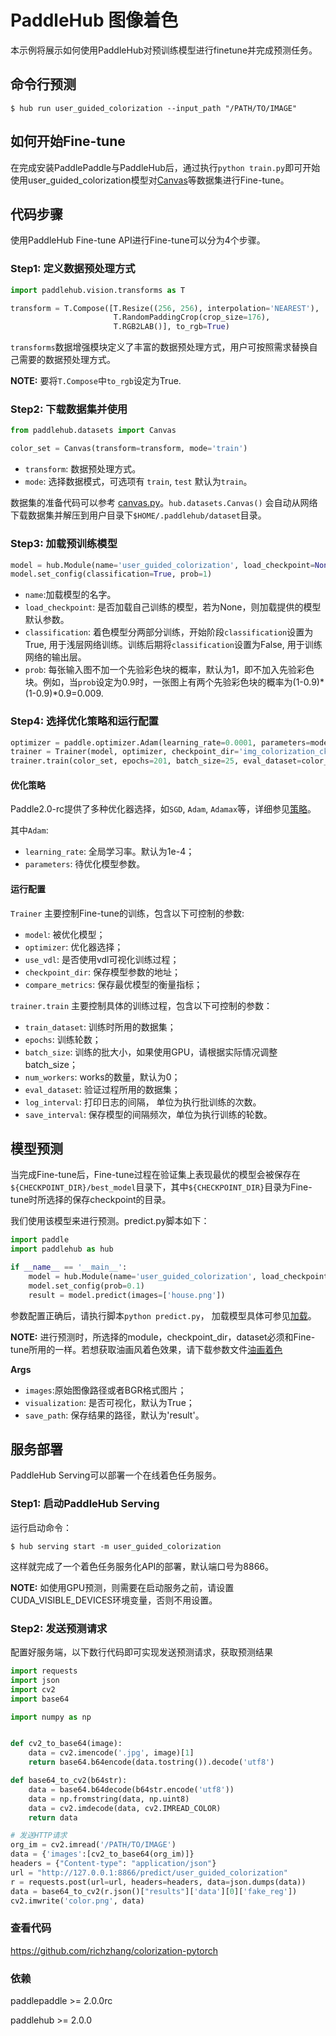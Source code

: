 # PaddleHub 图像着色

本示例将展示如何使用PaddleHub对预训练模型进行finetune并完成预测任务。

## 命令行预测

```
$ hub run user_guided_colorization --input_path "/PATH/TO/IMAGE"
```

## 如何开始Fine-tune

在完成安装PaddlePaddle与PaddleHub后，通过执行`python train.py`即可开始使用user_guided_colorization模型对[Canvas](../../docs/reference/datasets.md#class-hubdatasetsCanvas)等数据集进行Fine-tune。

## 代码步骤

使用PaddleHub Fine-tune API进行Fine-tune可以分为4个步骤。

### Step1: 定义数据预处理方式
```python
import paddlehub.vision.transforms as T

transform = T.Compose([T.Resize((256, 256), interpolation='NEAREST'),
                       T.RandomPaddingCrop(crop_size=176),
                       T.RGB2LAB()], to_rgb=True)
```

`transforms`数据增强模块定义了丰富的数据预处理方式，用户可按照需求替换自己需要的数据预处理方式。

**NOTE:** 要将`T.Compose`中`to_rgb`设定为True.

### Step2: 下载数据集并使用
```python
from paddlehub.datasets import Canvas

color_set = Canvas(transform=transform, mode='train')
```
* `transform`: 数据预处理方式。
* `mode`: 选择数据模式，可选项有 `train`, `test` 默认为`train`。

数据集的准备代码可以参考 [canvas.py](../../paddlehub/datasets/canvas.py)。`hub.datasets.Canvas()` 会自动从网络下载数据集并解压到用户目录下`$HOME/.paddlehub/dataset`目录。

### Step3: 加载预训练模型

```python
model = hub.Module(name='user_guided_colorization', load_checkpoint=None)
model.set_config(classification=True, prob=1)
```
* `name`:加载模型的名字。
* `load_checkpoint`: 是否加载自己训练的模型，若为None，则加载提供的模型默认参数。
* `classification`: 着色模型分两部分训练，开始阶段`classification`设置为True, 用于浅层网络训练。训练后期将`classification`设置为False, 用于训练网络的输出层。
* `prob`: 每张输入图不加一个先验彩色块的概率，默认为1，即不加入先验彩色块。例如，当`prob`设定为0.9时，一张图上有两个先验彩色块的概率为(1-0.9)*(1-0.9)*0.9=0.009.

### Step4: 选择优化策略和运行配置

```python
optimizer = paddle.optimizer.Adam(learning_rate=0.0001, parameters=model.parameters())
trainer = Trainer(model, optimizer, checkpoint_dir='img_colorization_ckpt_cls_1')
trainer.train(color_set, epochs=201, batch_size=25, eval_dataset=color_set, log_interval=10, save_interval=10)
```

#### 优化策略

Paddle2.0-rc提供了多种优化器选择，如`SGD`, `Adam`, `Adamax`等，详细参见[策略](https://www.paddlepaddle.org.cn/documentation/docs/zh/2.0-rc/api/paddle/optimizer/optimizer/Optimizer_cn.html)。

其中`Adam`:

* `learning_rate`: 全局学习率。默认为1e-4；
* `parameters`: 待优化模型参数。

#### 运行配置
`Trainer` 主要控制Fine-tune的训练，包含以下可控制的参数:

* `model`: 被优化模型；
* `optimizer`: 优化器选择；
* `use_vdl`: 是否使用vdl可视化训练过程；
* `checkpoint_dir`: 保存模型参数的地址；
* `compare_metrics`: 保存最优模型的衡量指标；

`trainer.train` 主要控制具体的训练过程，包含以下可控制的参数：

* `train_dataset`: 训练时所用的数据集；
* `epochs`: 训练轮数；
* `batch_size`: 训练的批大小，如果使用GPU，请根据实际情况调整batch_size；
* `num_workers`: works的数量，默认为0；
* `eval_dataset`: 验证过程所用的数据集；
* `log_interval`: 打印日志的间隔， 单位为执行批训练的次数。
* `save_interval`: 保存模型的间隔频次，单位为执行训练的轮数。

## 模型预测

当完成Fine-tune后，Fine-tune过程在验证集上表现最优的模型会被保存在`${CHECKPOINT_DIR}/best_model`目录下，其中`${CHECKPOINT_DIR}`目录为Fine-tune时所选择的保存checkpoint的目录。

我们使用该模型来进行预测。predict.py脚本如下：

```python
import paddle
import paddlehub as hub

if __name__ == '__main__':
    model = hub.Module(name='user_guided_colorization', load_checkpoint='/PATH/TO/CHECKPOINT')
    model.set_config(prob=0.1)
    result = model.predict(images=['house.png'])
```

参数配置正确后，请执行脚本`python predict.py`， 加载模型具体可参见[加载](https://www.paddlepaddle.org.cn/documentation/docs/zh/2.0-rc/api/paddle/framework/io/load_cn.html#load)。

**NOTE:** 进行预测时，所选择的module，checkpoint_dir，dataset必须和Fine-tune所用的一样。若想获取油画风着色效果，请下载参数文件[油画着色](https://paddlehub.bj.bcebos.com/dygraph/models/canvas_rc.pdparams)

**Args**
* `images`:原始图像路径或者BGR格式图片；
* `visualization`: 是否可视化，默认为True；
* `save_path`: 保存结果的路径，默认为'result'。

## 服务部署

PaddleHub Serving可以部署一个在线着色任务服务。

### Step1: 启动PaddleHub Serving

运行启动命令：

```shell
$ hub serving start -m user_guided_colorization
```

这样就完成了一个着色任务服务化API的部署，默认端口号为8866。

**NOTE:** 如使用GPU预测，则需要在启动服务之前，请设置CUDA_VISIBLE_DEVICES环境变量，否则不用设置。

### Step2: 发送预测请求

配置好服务端，以下数行代码即可实现发送预测请求，获取预测结果

```python
import requests
import json
import cv2
import base64

import numpy as np


def cv2_to_base64(image):
    data = cv2.imencode('.jpg', image)[1]
    return base64.b64encode(data.tostring()).decode('utf8')

def base64_to_cv2(b64str):
    data = base64.b64decode(b64str.encode('utf8'))
    data = np.fromstring(data, np.uint8)
    data = cv2.imdecode(data, cv2.IMREAD_COLOR)
    return data

# 发送HTTP请求
org_im = cv2.imread('/PATH/TO/IMAGE')
data = {'images':[cv2_to_base64(org_im)]}
headers = {"Content-type": "application/json"}
url = "http://127.0.0.1:8866/predict/user_guided_colorization"
r = requests.post(url=url, headers=headers, data=json.dumps(data))
data = base64_to_cv2(r.json()["results"]['data'][0]['fake_reg'])
cv2.imwrite('color.png', data)

```

### 查看代码

https://github.com/richzhang/colorization-pytorch

### 依赖

paddlepaddle >= 2.0.0rc

paddlehub >= 2.0.0
